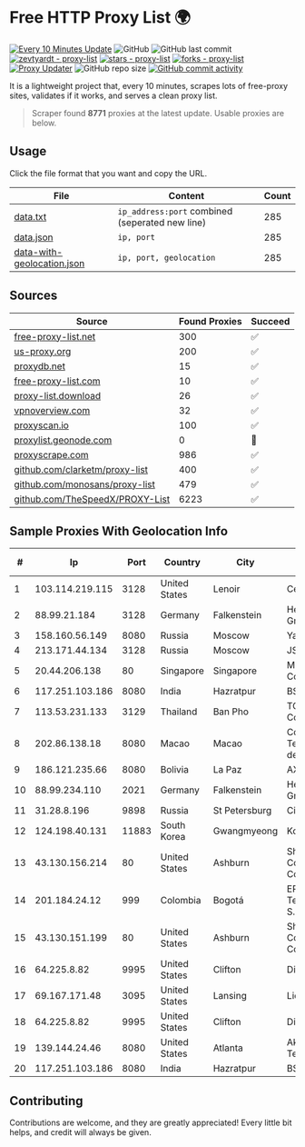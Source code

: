 
# Free HTTP Proxy List 🌍

[![Every 10 Minutes Update](https://github.com/mertguvencli/http-proxy-list/actions/workflows/main.yml/badge.svg?branch=main)](https://github.com/mertguvencli/http-proxy-list/actions/workflows/main.yml)
![GitHub](https://img.shields.io/github/license/mertguvencli/http-proxy-list)
![GitHub last commit](https://img.shields.io/github/last-commit/mertguvencli/http-proxy-list)
[![zevtyardt - proxy-list](https://img.shields.io/static/v1?label=zevtyardt&message=proxy-list&color=blue&logo=github)](https://github.com/zevtyardt/proxy-list "Go to GitHub repo")
[![stars - proxy-list](https://img.shields.io/github/stars/zevtyardt/proxy-list?style=social)](https://github.com/zevtyardt/proxy-list)
[![forks - proxy-list](https://img.shields.io/github/forks/zevtyardt/proxy-list?style=social)](https://github.com/zevtyardt/proxy-list)
[![Proxy Updater](https://github.com/zevtyardt/proxy-list/workflows/Proxy%20Updater/badge.svg)](https://github.com/zevtyardt/proxy-list/actions?query=workflow:"Proxy+Updater")
![GitHub repo size](https://img.shields.io/github/repo-size/zevtyardt/proxy-list)
[![GitHub commit activity](https://img.shields.io/github/commit-activity/m/zevtyardt/proxy-list?logo=commits)](https://github.com/zevtyardt/proxy-list/commits/main)

It is a lightweight project that, every 10 minutes, scrapes lots of free-proxy sites, validates if it works, and serves a clean proxy list.

> Scraper found **8771** proxies at the latest update. Usable proxies are below.

## Usage

Click the file format that you want and copy the URL.

|File|Content|Count|
|----|-------|-----|
|[data.txt](https://raw.githubusercontent.com/mertguvencli/http-proxy-list/main/proxy-list/data.txt)|`ip_address:port` combined (seperated new line)|285|
|[data.json](https://raw.githubusercontent.com/mertguvencli/http-proxy-list/main/proxy-list/data.json)|`ip, port`|285|
|[data-with-geolocation.json](https://raw.githubusercontent.com/mertguvencli/http-proxy-list/main/proxy-list/data-with-geolocation.json)|`ip, port, geolocation`|285|

## Sources

|Source|Found Proxies|Succeed|
|------|-------------|-------|
|[free-proxy-list.net](https://free-proxy-list.net)|300|✅|
|[us-proxy.org](https://www.us-proxy.org)|200|✅|
|[proxydb.net](http://proxydb.net)|15|✅|
|[free-proxy-list.com](https://free-proxy-list.com/?page=&port=&type%5B%5D=http&type%5B%5D=https&up_time=0&search=Search)|10|✅|
|[proxy-list.download](https://www.proxy-list.download/HTTP)|26|✅|
|[vpnoverview.com](https://vpnoverview.com/privacy/anonymous-browsing/free-proxy-servers)|32|✅|
|[proxyscan.io](https://www.proxyscan.io)|100|✅|
|[proxylist.geonode.com](https://proxylist.geonode.com/api/proxy-list?limit=300&page=1&sort_by=lastChecked&sort_type=desc&protocols=http,https)|0|🚫|
|[proxyscrape.com](https://api.proxyscrape.com/v2/?request=displayproxies&protocol=http&timeout=10000&country=all&ssl=all&anonymity=all)|986|✅|
|[github.com/clarketm/proxy-list](https://raw.githubusercontent.com/clarketm/proxy-list/master/proxy-list-raw.txt)|400|✅|
|[github.com/monosans/proxy-list](https://raw.githubusercontent.com/monosans/proxy-list/main/proxies/http.txt)|479|✅|
|[github.com/TheSpeedX/PROXY-List](https://raw.githubusercontent.com/TheSpeedX/PROXY-List/master/http.txt)|6223|✅|


## Sample Proxies With Geolocation Info

|#|Ip|Port|Country|City|Internet Service Provider|
|-|--|----|-------|----|-------------------------|
|1|103.114.219.115|3128|United States|Lenoir|Centrilogic, Inc.|
|2|88.99.21.184|3128|Germany|Falkenstein|Hetzner Online GmbH|
|3|158.160.56.149|8080|Russia|Moscow|Yandex.Cloud LLC|
|4|213.171.44.134|3128|Russia|Moscow|JSC Comcor|
|5|20.44.206.138|80|Singapore|Singapore|Microsoft Corporation|
|6|117.251.103.186|8080|India|Hazratpur|BSNL Internet|
|7|113.53.231.133|3129|Thailand|Ban Pho|TOT Public Company Limited|
|8|202.86.138.18|8080|Macao|Macao|Companhia de Telecomunicacoes de Macau|
|9|186.121.235.66|8080|Bolivia|La Paz|AXS Bolivia S. A.|
|10|88.99.234.110|2021|Germany|Falkenstein|Hetzner Online GmbH|
|11|31.28.8.196|9898|Russia|St Petersburg|Citytelecom LLC|
|12|124.198.40.131|11883|South Korea|Gwangmyeong|Korea Telecom|
|13|43.130.156.214|80|United States|Ashburn|Shenzhen Tencent Computer Systems Company Limited|
|14|201.184.24.12|999|Colombia|Bogotá|EPM Telecomunicaciones S.A. E.S.P.|
|15|43.130.151.199|80|United States|Ashburn|Shenzhen Tencent Computer Systems Company Limited|
|16|64.225.8.82|9995|United States|Clifton|DigitalOcean, LLC|
|17|69.167.171.48|3095|United States|Lansing|Liquid Web, L.L.C|
|18|64.225.8.82|9995|United States|Clifton|DigitalOcean, LLC|
|19|139.144.24.46|8080|United States|Atlanta|Akamai Technologies, Inc.|
|20|117.251.103.186|8080|India|Hazratpur|BSNL Internet|



## Contributing

Contributions are welcome, and they are greatly appreciated! Every
little bit helps, and credit will always be given.

